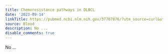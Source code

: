 ```yaml
---
title: Chemoresistance pathways in DLBCL
date: '2023-09-14'
linkTitle: https://pubmed.ncbi.nlm.nih.gov/37707876/?utm_source=curl&utm_medium=rss&utm_campaign=journals&utm_content=7603509&fc=None&ff=20230915181147&v=2.17.9.post6+86293ac
source: Blood
description: No ...
disable_comments: true
---
```

No ...
